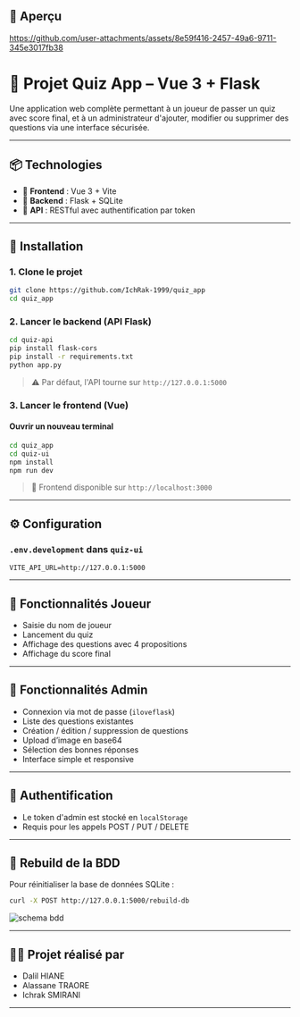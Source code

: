 ## 📸 Aperçu



https://github.com/user-attachments/assets/8e59f416-2457-49a6-9711-345e3017fb38



# 🎯 Projet Quiz App – Vue 3 + Flask

Une application web complète permettant à un joueur de passer un quiz avec score final, et à un administrateur d'ajouter, modifier ou supprimer des questions via une interface sécurisée.

---

## 📦 Technologies

- 🎨 **Frontend** : Vue 3 + Vite
- 🧠 **Backend** : Flask + SQLite
- 📡 **API** : RESTful avec authentification par token

---

## 🚀 Installation

### 1. Clone le projet

```bash
git clone https://github.com/IchRak-1999/quiz_app
cd quiz_app
```

### 2. Lancer le backend (API Flask)

```bash
cd quiz-api
pip install flask-cors
pip install -r requirements.txt
python app.py
```

> ⚠️ Par défaut, l'API tourne sur `http://127.0.0.1:5000`


### 3. Lancer le frontend (Vue)
#### Ouvrir un nouveau terminal
```bash
cd quiz_app
cd quiz-ui
npm install
npm run dev
```

> 🔗 Frontend disponible sur `http://localhost:3000`

---

## ⚙️ Configuration

### `.env.development` dans `quiz-ui`

```env
VITE_API_URL=http://127.0.0.1:5000
```

---

## 👤 Fonctionnalités Joueur

- Saisie du nom de joueur
- Lancement du quiz
- Affichage des questions avec 4 propositions
- Affichage du score final

---

## 🔐 Fonctionnalités Admin

- Connexion via mot de passe (`iloveflask`)
- Liste des questions existantes
- Création / édition / suppression de questions
- Upload d’image en base64
- Sélection des bonnes réponses
- Interface simple et responsive

---

## 🔏 Authentification

- Le token d'admin est stocké en `localStorage`
- Requis pour les appels POST / PUT / DELETE

---

## 🧪 Rebuild de la BDD

Pour réinitialiser la base de données SQLite :

```bash
curl -X POST http://127.0.0.1:5000/rebuild-db
```

![schema bdd](https://github.com/user-attachments/assets/f71dea77-80d6-45ef-a990-f33641acf190)


---

## 👨‍🏫 Projet réalisé par

- Dalil HIANE
- Alassane TRAORE
- Ichrak SMIRANI

---
